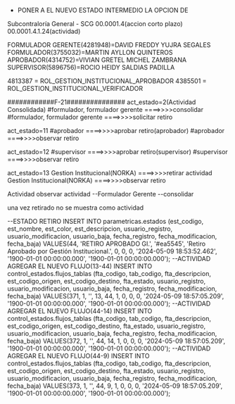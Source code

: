 - PONER A EL NUEVO ESTADO INTERMEDIO LA OPCION DE 

Subcontraloría General - SCG
00.0001.4(accion corto plazo)
00.0001.4.1.24(actividad)

 

FORMULADOR GERENTE(4281948)=DAVID FREDDY YUJRA SEGALES
FORMULADOR(3755032)=MARTIN AYLLON QUINTEROS
APROBADOR(4314752)=VIVIAN GRETEL MICHEL ZAMBRANA
SUPERVISOR(5896756)=ROCIO HEIDY SALDIAS PADILLA

4813387 = ROL_GESTION_INSTITUCIONAL_APROBADOR
4385501 = ROL_GESTION_INSTITUCIONAL_VERIFICADOR

############F-21###############
act_estado=2(Actividad Consolidada)
#formulador, formulador gerente ====>>>>consolidar
#formulador, formulador gerente ====>>>>solicitar retiro

act_estado=11
#aprobador ====>>>>aprobar retiro(aprobador)
#aprobador ====>>>>observar retiro

act_estado=12
#supervisor ====>>>>aprobar retiro(supervisor)
#supervisor ====>>>>observar retiro

act_estado=13
Gestion Institucional(NORKA) ====>>>>retirar actividad
Gestion Institucional(NORKA) ====>>>>observar retiro

Actividad observar actividad --Formulador Gerente --consolidar

una vez retirado no se muestra como actividad

--ESTADO RETIRO
INSERT INTO parametricas.estados
(est_codigo, est_nombre, est_color, est_descripcion, usuario_registro, usuario_modificacion, usuario_baja, fecha_registro, fecha_modificacion, fecha_baja)
VALUES(44, 'RETIRO APROBADO GI.', '#ea5545', 'Retiro Aprobado por Gestión Institucional.', 0, 0, 0, '2024-05-09 18:53:52.462', '1900-01-01 00:00:00.000', '1900-01-01 00:00:00.000');
--ACTIVIDAD AGREGAR EL NUEVO FLUJO(13-44)
INSERT INTO control_estados.flujos_tablas
(fta_codigo, tab_codigo, fta_descripcion, est_codigo_origen, est_codigo_destino, fta_estado, usuario_registro, usuario_modificacion, usuario_baja, fecha_registro, fecha_modificacion, fecha_baja)
VALUES(371, 1, '', 13, 44, 1, 0, 0, 0, '2024-05-09 18:57:05.209', '1900-01-01 00:00:00.000', '1900-01-01 00:00:00.000');
--ACTIVIDAD AGREGAR EL NUEVO FLUJO(44-14)
INSERT INTO control_estados.flujos_tablas
(fta_codigo, tab_codigo, fta_descripcion, est_codigo_origen, est_codigo_destino, fta_estado, usuario_registro, usuario_modificacion, usuario_baja, fecha_registro, fecha_modificacion, fecha_baja)
VALUES(372, 1, '', 44, 14, 1, 0, 0, 0, '2024-05-09 18:57:05.209', '1900-01-01 00:00:00.000', '1900-01-01 00:00:00.000');
--ACTIVIDAD AGREGAR EL NUEVO FLUJO(44-9)
INSERT INTO control_estados.flujos_tablas
(fta_codigo, tab_codigo, fta_descripcion, est_codigo_origen, est_codigo_destino, fta_estado, usuario_registro, usuario_modificacion, usuario_baja, fecha_registro, fecha_modificacion, fecha_baja)
VALUES(373, 1, '', 44, 9, 1, 0, 0, 0, '2024-05-09 18:57:05.209', '1900-01-01 00:00:00.000', '1900-01-01 00:00:00.000');
